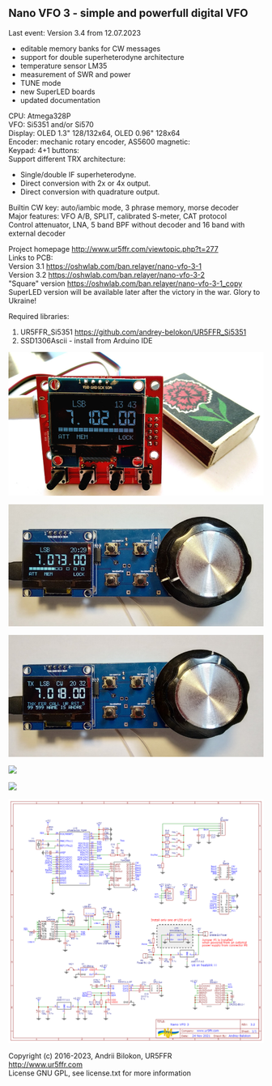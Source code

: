 <h2>Nano VFO 3 - simple and powerfull digital VFO</h2>

Last event:
Version 3.4 from 12.07.2023<br>
- editable memory banks for CW messages<br>
- support for double superheterodyne architecture<br>
- temperature sensor LM35<br>
- measurement of SWR and power<br>
- TUNE mode<br>
- new SuperLED boards<br>
- updated documentation<br>

CPU: Atmega328P<br>
VFO: Si5351 and/or Si570<br>
Display: OLED 1.3" 128/132x64, OLED 0.96" 128x64<br>
Encoder: mechanic rotary encoder, AS5600 magnetic:<br>
Keypad: 4+1 buttons:<br>
Support different TRX architecture:<br>
- Single/double IF superheterodyne.
- Direct conversion with 2x or 4x output.
- Direct conversion with quadrature output.

Builtin CW key: auto/iambic mode, 3 phrase memory, morse decoder<br>
Major features: VFO A/B, SPLIT, calibrated S-meter, CAT protocol<br>
Control attenuator, LNA, 5 band BPF without decoder and 16 band with external decoder<br>

Project homepage http://www.ur5ffr.com/viewtopic.php?t=277<br>
Links to PCB:<br>
Version 3.1 https://oshwlab.com/ban.relayer/nano-vfo-3-1<br>
Version 3.2 https://oshwlab.com/ban.relayer/nano-vfo-3-2<br>
"Square" version https://oshwlab.com/ban.relayer/nano-vfo-3-1_copy<br>
SuperLED version will be available later after the victory in the war. Glory to Ukraine!<br>

Required libraries:<br>
 1. UR5FFR_Si5351 https://github.com/andrey-belokon/UR5FFR_Si5351
 2. SSD1306Ascii - install from Arduino IDE

<img src="doc/img/nanovfo3_square.jpg"></img>

<img src="doc/img/nanovfo3_front.jpg"></img>

<img src="doc/img/nanovfo3_cw_send.jpg"></img>

<img src="TRX DoubleFox.jpg"></img>

<img src="doc/nanovfo_superled.jpg"></img>

<img src="doc/Schematic_Nano VFO 3.2.png"></img>

Copyright (c) 2016-2023, Andrii Bilokon, UR5FFR<br>
http://www.ur5ffr.com<br>
License GNU GPL, see license.txt for more information